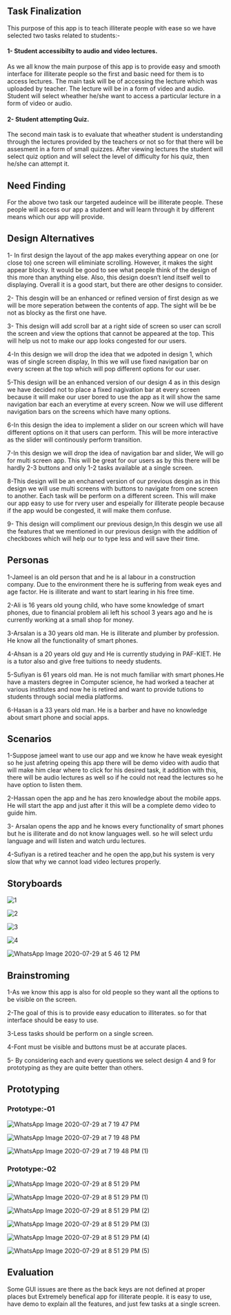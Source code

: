 ## Task Finalization ##
This purpose of this app is to teach illiterate people with ease so we have selected two tasks related to students:-
#### 1- Student accessibilty to audio and video lectures. ####
As we all know the main purpose of this app is to provide easy and smooth interface for illiterate people so the first and basic need for them is to access lectures. The main task will be of accessing the lecture which was uploaded by teacher. The lecture will be in a form of video and audio. Student will select wheather he/she want to access a particular lecture in a form of video or audio.

#### 2- Student attempting Quiz. ####
The second main task is to evaluate that wheather student is understanding through the lectures provided by the teachers or not so for that there will be assesment in a form of small quizzes. After viewing lectures the student will select quiz option and will select the level of difficulty for his quiz, then he/she can attempt it. 

## Need Finding ##
For the above two task our targeted audeince will be illiterate people. These people will access our app a student and will learn through it by different means which our app will provide.

## Design Alternatives ##

1- In first design the layout of the app makes everything appear on one (or close to) one screen will eliminiate scrolling. However, it makes the sight appear blocky. It would be good to see what people think of the design of this more than anything else. Also, this design doesn’t lend itself well to displaying. Overall it is a good start, but there are other designs to consider.

2- This desgin will be an enhanced or refined version of first design as we will be more seperation between the contents of app. The sight will be be not as blocky as the first one have.

3- This design will add scroll bar at a right side of screen so user can scroll the screen and view the options that cannot be appeared at the top. This will help us not to make our app looks congested for our users.

4-In this design we will drop the idea that we adpoted in design 1, which was of single screen display, In this we will use fixed navigation bar on every screen at the top which will pop different options for our user.

5-This design will be an enhanced version of our design 4 as in this design we have decided not to place a fixed nagivation bar at every screen because it will make our user bored to use the app as it will show the same navigation bar each an everytime at every screen. Now we will use different navigation bars on the screens which have many options.

6-In this design the idea to implement a slider on our screen which will have different options on it that users can perform. This will be more interactive as the slider will continously perform transition.

7-In this design we will drop the idea of navigation bar and slider, We will go for multi screen app. This will be great for our users as by this there will be hardly 2-3 buttons and only 1-2 tasks available at a single screen.

8-This design will be an enchaned version of our previous desgin as in this design we will use multi screens with buttons to navigate from one screen to another. Each task will be perform on a different screen. This will make our app easy to use for rvery user and espeially for illiterate people because if the app would be congested, it will make them confuse.

9- This design will compliment our previous design,In this desgin we use all the features that we mentioned in our previous design with the addition of checkboxes which will help our to type less and will save their time.

## Personas ##
1-Jameel is an old person that and he is al labour in a construction company. Due to the environment there he is suffering from weak eyes and age factor. He is illiterate and want to start learing in his free time.

2-Ali is 16 years old young child, who have some knowledge of smart phones, due to financial problem ali left his school 3 years ago and he is currently working at a small shop for money.

3-Arsalan is a 30 years old man. He is illiterate and plumber by profession. He know all the functionality of smart phones.

4-Ahsan is a 20 years old guy and He is currently studying in PAF-KIET. He is a tutor also and give free tuitions to needy students.

5-Sufiyan is 61 years old man. He is not much familiar with smart phones.He have a masters degree in Computer science, he had worked a teacher at various institutes and now he is retired and want to provide tutions to students through social media platforms.

6-Hasan is a 33 years old man. He is a barber and have no knowledge about smart phone and social apps.

## Scenarios ##
1-Suppose jameel want to use our app and we know he have weak eyesight so he just afetring opeing this app there will be demo video with audio that will make him clear where to click for his desired task, it addition with this, there will be audio lectures as well so if he could not read the lectures so he have option to listen them.

2-Hassan open the app and he has zero knowledge about the mobile apps. He will start the app and just after it this will be a complete demo video to guide him.

3- Arsalan opens the app and he knows every functionality of smart phones but he is illiterate and do not know languages well. so he will select urdu language and will listen and watch urdu lectures.

4-Sufiyan is a retired teacher and he open the app,but his system is very slow that why we cannot load video lectures properly.

## Storyboards ##

![1](https://user-images.githubusercontent.com/61554600/88802124-16879180-d1c4-11ea-80ef-4a4529891cb9.jpeg)


![2](https://user-images.githubusercontent.com/61554600/88802131-17b8be80-d1c4-11ea-9381-bb25947ff90d.jpeg)


![3](https://user-images.githubusercontent.com/61554600/88802133-18515500-d1c4-11ea-97c0-3f1009f29618.jpeg)


![4](https://user-images.githubusercontent.com/61554600/88802136-18515500-d1c4-11ea-89aa-65689ad7381c.jpeg)


![WhatsApp Image 2020-07-29 at 5 46 12 PM](https://user-images.githubusercontent.com/61554600/88802138-18e9eb80-d1c4-11ea-9bfd-2e373d35183b.jpeg)

## Brainstroming ##
1-As we know this app is also for old people so they want all the options to be visible on the screen.

2-The goal of this is to provide easy education to illiterates. so for that interface should be easy to use.

3-Less tasks should be perform on a single screen.

4-Font must be visible and buttons must be at accurate places.

5- By considering each and every questions we select design 4 and 9 for prototyping as they are quite better than others.

## Prototyping ##

### Prototype:-01 ###

![WhatsApp Image 2020-07-29 at 7 19 47 PM](https://user-images.githubusercontent.com/61554600/88812025-b3e8c280-d1d0-11ea-89b0-4ff7d1d6a53b.jpeg)


![WhatsApp Image 2020-07-29 at 7 19 48 PM](https://user-images.githubusercontent.com/61554600/88812020-b3502c00-d1d0-11ea-9813-7c58d5da9616.jpeg)


![WhatsApp Image 2020-07-29 at 7 19 48 PM (1)](https://user-images.githubusercontent.com/61554600/88812016-b21eff00-d1d0-11ea-96cc-4a877682a91a.jpeg)


### Prototype:-02 ###

![WhatsApp Image 2020-07-29 at 8 51 29 PM](https://user-images.githubusercontent.com/61554600/88822911-e816b000-d1dd-11ea-90f5-344c65637113.jpeg)


![WhatsApp Image 2020-07-29 at 8 51 29 PM (1)](https://user-images.githubusercontent.com/61554600/88822910-e77e1980-d1dd-11ea-8b6c-02ba7626611d.jpeg)


![WhatsApp Image 2020-07-29 at 8 51 29 PM (2)](https://user-images.githubusercontent.com/61554600/88822906-e64cec80-d1dd-11ea-9d09-c216a4a5c78c.jpeg)


![WhatsApp Image 2020-07-29 at 8 51 29 PM (3)](https://user-images.githubusercontent.com/61554600/88822904-e51bbf80-d1dd-11ea-94ec-ca78b75fcbef.jpeg)


![WhatsApp Image 2020-07-29 at 8 51 29 PM (4)](https://user-images.githubusercontent.com/61554600/88822901-e4832900-d1dd-11ea-842c-29d8c3056772.jpeg)


![WhatsApp Image 2020-07-29 at 8 51 29 PM (5)](https://user-images.githubusercontent.com/61554600/88822888-e2b96580-d1dd-11ea-8a42-a8804807457e.jpeg)


## Evaluation ##
Some GUI issues are there as the back keys are not defined at proper places but Extremely benefical app for illiterate people. it is easy to use, have demo to explain all the features, and just few tasks at a single screen. 

